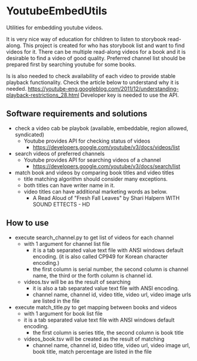 # YoutubeEmbedUtils
Utilities for embedding youtube videos.

It is very nice way of education for children to listen to storybook read-along.
This project is created for who has storybook list and want to find videos for it.
There can be multiple read-along videos for a book and it is desirable to find a video of good quality.
Preferred channel list should be prepared first by searching youtube for some books.

Is is also needed to check availability of each video to provide stable playback functionality.
Check the article below to understand why it is needed.
https://youtube-eng.googleblog.com/2011/12/understanding-playback-restrictions_28.html
Developer key is needed to use the API.

## Software requirements and solutions
* check a video cab be playbok (available, embeddable, region allowed, syndicated)
  * Youtube provides API for checking status of videos
    * https://developers.google.com/youtube/v3/docs/videos/list
* search videos of preferred channels
  * Youtube provides API for searching videos of a channel
    * https://developers.google.com/youtube/v3/docs/search/list
* match book and videos by comparing book titles and video titles
  * title matching algorithm should consider many exceptions. 
  * both titles can have writer name in it.
  * video titles can have additional marketing words as below.
    * A Read Aloud of "Fresh Fall Leaves" by Shari Halpern WITH SOUND ETTECTS - HD

## How to use
* execute search_channel.py to get list of videos for each channel
  * with 1 argument for channel list file
    * it is a tab separated value text file with ANSI windows default encoding. (it is also called CP949 for Korean character encoding.)
    * the first column is serial number, the second column is channel name, the third or the forth column is channel id.
  * videos.tsv will be as the result of searching 
    * it is also a tab separated value text file with ANSI encoding.
    * channel name, channel id, video title, video url, video image urls are listed in the file
* execute match_title.py to get mapping between books and videos
  * with 1 argument for book list file
  * it is a tab separated value text file with ANSI windows default encoding.
    * the first column is series title, the second column is book title
  * videos_book.tsv will be created as the result of matching
    * channel name, channel id, bideo title, video url, video image url, book title, match percentage are listed in the file
